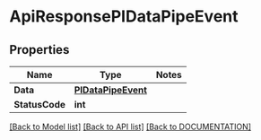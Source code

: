 # ApiResponsePIDataPipeEvent

## Properties
Name | Type | Notes
------------ | ------------- | -------------
**Data** | **[**PIDataPipeEvent**](../Model/PIDataPipeEvent.md)**
**StatusCode** | **int**

[[Back to Model list]](../../DOCUMENTATION.md#documentation-for-models) [[Back to API list]](../../DOCUMENTATION.md#documentation-for-api-endpoints) [[Back to DOCUMENTATION]](../../DOCUMENTATION.md)
